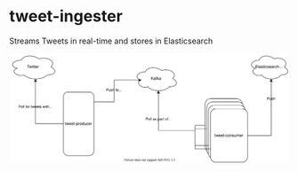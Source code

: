 # tweet-ingester
Streams Tweets in real-time and stores in Elasticsearch

![Architecture diagram](https://github.com/mbezyan/tweet-ingester/blob/master/architecture.svg)
